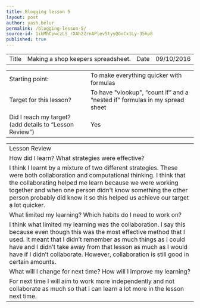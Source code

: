 ```yaml
---
title: Blogging lesson 5
layout: post
author: yash.belur
permalink: /blogging-lesson-5/
source-id: 1ibMhCpwczLS_rXAh2ZrnAPlev5tyyQGoCx1Ly-35hp8
published: true
---
```

<table>
  <tr>
    <td>Title</td>
    <td>Making a shop keepers spreadsheet.</td>
    <td>Date</td>
    <td>09/10/2016</td>
  </tr>
</table>


<table>
  <tr>
    <td>Starting point:</td>
    <td>To make everything quicker with formulas</td>
  </tr>
  <tr>
    <td>Target for this lesson?</td>
    <td>To have  "vlookup",  “count if” and a “nested if” formulas in my spread sheet </td>
  </tr>
  <tr>
    <td>Did I reach my target? 
(add details to “Lesson Review”)</td>
    <td> Yes</td>
  </tr>
</table>


<table>
  <tr>
    <td>Lesson Review</td>
  </tr>
  <tr>
    <td>How did I learn? What strategies were effective? </td>
  </tr>
  <tr>
    <td>I think I learnt by a mixture of two different strategies. These were both collaboration and computational thinking. I think that the collaborating helped me learn because we were working together and when one person didn't know something the other person probably did know it so this helped us achieve our target a lot quicker.</td>
  </tr>
  <tr>
    <td>What limited my learning? Which habits do I need to work on? </td>
  </tr>
  <tr>
    <td>I think what limited my learning was the collaboration. I say this because even though this was the most effective method that I used. It meant that I didn’t remember as much things as I could have and I didn’t take away from that lesson as much as I would have if I didn’t collaborate. However, collaboration is still good in certain amounts.</td>
  </tr>
  <tr>
    <td>What will I change for next time? How will I improve my learning?</td>
  </tr>
  <tr>
    <td>For next time I will aim to work more independently and not collaborate as much so that I can learn a lot more in the lesson next time.</td>
  </tr>
</table>


